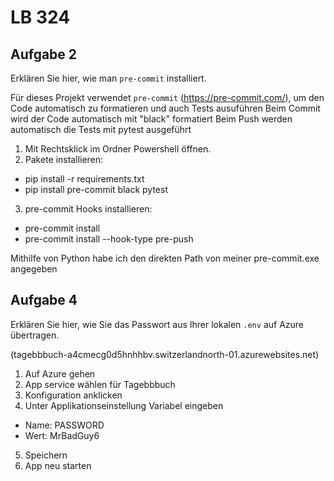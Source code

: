 # LB 324

## Aufgabe 2
Erklären Sie hier, wie man `pre-commit` installiert.

Für dieses Projekt verwendet `pre-commit` (https://pre-commit.com/), um den Code automatisch zu formatieren und auch Tests ausuführen
Beim Commit wird der Code automatisch mit "black" formatiert
Beim Push werden automatisch die Tests mit pytest ausgeführt

1. Mit Rechtsklick im Ordner Powershell öffnen.
2. Pakete installieren:
- pip install -r requirements.txt
- pip install pre-commit black pytest
3. pre-commit Hooks installieren:
- pre-commit install
- pre-commit install --hook-type pre-push

Mithilfe von Python habe ich den direkten Path von meiner pre-commit.exe angegeben

## Aufgabe 4
Erklären Sie hier, wie Sie das Passwort aus Ihrer lokalen `.env` auf Azure übertragen.

(tagebbbuch-a4cmecg0d5hnhhbv.switzerlandnorth-01.azurewebsites.net)

1. Auf Azure gehen
2. App service wählen für Tagebbbuch
3. Konfiguration anklicken
4. Unter Applikationseinstellung Variabel eingeben
- Name: PASSWORD
- Wert: MrBadGuy6
5. Speichern
6. App neu starten
